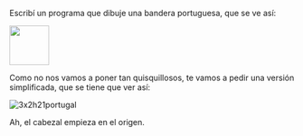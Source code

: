 Escribí un programa que dibuje una bandera portuguesa, que se ve así:

<img src="http://upload.wikimedia.org/wikipedia/commons/5/5c/Flag_of_Portugal.svg" width="70">

Como no nos vamos a poner tan quisquillosos, te vamos a pedir una versión simplificada, que se tiene que ver así:

![3x2h21portugal](https://raw.githubusercontent.com/sagrado-corazon-alcal/mumuki-guia-fundamentos-practica-primeros-programas/master/3x2h21portugal.png)

Ah, el cabezal empieza en el origen.
